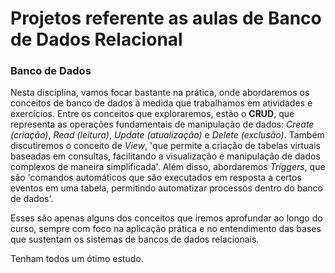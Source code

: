 # Projetos referente as aulas de Banco de Dados Relacional
 
### Banco de Dados

Nesta disciplina, vamos focar bastante na prática, onde abordaremos os conceitos de banco de dados à medida que trabalhamos em atividades e exercícios. 
Entre os conceitos que exploraremos, estão o __CRUD__, que representa as operações fundamentais de manipulação de dados: *Create (criação)*, *Read (leitura)*, *Update (atualização)* e *Delete (exclusão)*. 
Também discutiremos o conceito de *View*, 'que permite a criação de tabelas virtuais baseadas em consultas, facilitando a visualização e manipulação de dados complexos de maneira simplificada'. Além disso, abordaremos *Triggers*, que são 'comandos automáticos que são executados em resposta a certos eventos em uma tabela, permitindo automatizar processos dentro do banco de dados'. 

Esses são apenas alguns dos conceitos que iremos aprofundar ao longo do curso, sempre com foco na aplicação prática e no entendimento das bases que sustentam os sistemas de bancos de dados relacionais.

Tenham todos um ótimo estudo.
